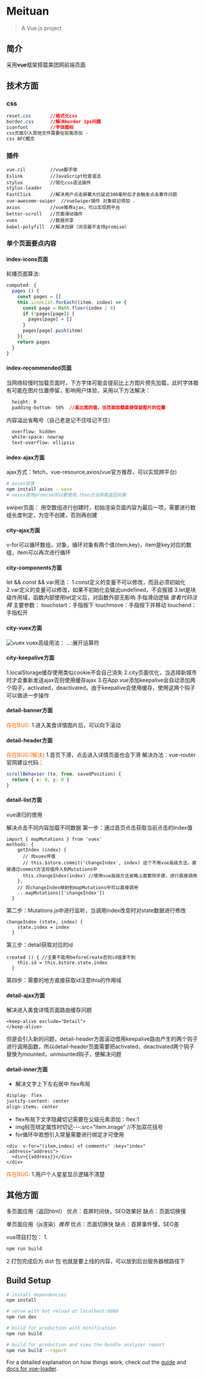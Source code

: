 # Meituan

> A Vue.js project
## 简介
采用**vue**框架搭载美团网前端页面

## 技术方面

### css
```css
reset.css		//格式化css
border.css		//解决border 1px问题
iconfont		//字体图标
css页面引入其他文件需要在前面添加 ~
css BFC概念
```
### 插件
	vue.cil			//vue脚手架
	Eslink			//JavaScript检查语法
	stylus			//简化css语法插件
	stylus-loader
	FastClick		//解决用户点击屏幕大约延迟300毫秒后才会触发点击事件问题
	vue-awesome-swiper	//vueSwiper插件 对象前记得加 .
	axios			//vue推荐ajax，可以实现跨平台
	better-scroll	//页面滑动插件
	vuex			//数据共享
	babel-polyfill	//解决白屏（浏览器不支持promise）

### 单个页面要点内容
#### index-icons页面
  轮播页面算法:

  ```javascript
  computed: {
    pages () {
      const pages = []
      this.iconList.forEach((item, index) => {
        const page = Math.floor(index / 8)
        if (!pages[page]) {
          pages[page] = []
        }
        pages[page].push(item)
      })
      return pages
    }
  }
  ```
#### index-recommended页面
  当网络较慢时加载页面时，下方字体可能会提前比上方图片预先加载，此时字体极有可能在图片位置停留，影响用户体验，采用以下方法解决：

  ```css
	height: 0
	padding-bottom: 50%  //高比宽的值，当页面加载直接保留图片的位置
  ```
  内容溢出省略号（自己老是记不住哇记不住）
  ```css
	overflow: hidden
	white-space: nowrap
	text-overflow: ellipsis
  ```
#### index-ajax方面
  ajax方式：fetch，vue-resource,axios(vue官方推荐，可以实现跨平台)

  ```bash
  # axios安装
  npm install axios --save
  # axios使用promise所以要使用.then方法获取返回对象
  ```
  swiper页面：
    用空数组进行创建时，初始渲染页面内容为最后一项，需要进行数组长度判定，为空不创建，否则再创建

####  city-ajax方面
  v-for可以循环数组，对象，循环对象有两个值(item,key)，item是key对应的数组，item可以再次进行循环

####  city-components方面
let && const && var用法：
1.const定义的变量不可以修改，而且必须初始化
2.var定义的变量可以修改，如果不初始化会输出undefined，不会报错
3.let是块级作用域，函数内部使用let定义后，对函数外部无影响
手指滑动逻辑
  *查看代码注释*
  主要参数：
    touchstart：手指按下
    touchmove：手指按下并移动
    touchend：手指松开

####  city-vuex方面
![vuex](https://vuex.vuejs.org/vuex.png)
vuex高级用法：
  ...:展开运算符

#### city-keepalive方面
1.localStorage缓存使用类似cookie不会自己消失
2.city页面优化，当选择新城市时才会重新发送ajax否则使用缓存ajax
3.在*App.vue*添加keepalive会自动添加两个钩子，activated，deactivated，由于keepalive会使用缓存，使用这两个钩子可以做进一步操作


#### detail-banner方面
<font color=#ff6700>存在BUG:</font>
1.进入美食详情图片后，可以向下滚动

#### detail-header方面
<font color=#ff6700>存在BUG:(解决)</font>
1.首页下滑，点击进入详情页面也会下滑
解决办法：vue-router官网建议代码：

```javaScript
scrollBehavior (to, from, savedPosition) {
  return { x: 0, y: 0 }
}
```

#### detail-list方面
vue递归的使用

解决点击不同内容加载不同数据
第一步：通过首页点击获取当前点击的index值
```vue
import { mapMutations } from 'vuex'
methods: {
    getIndex (index) {
      // 向vuex传值 
      // this.$store.commit('changeIndex', index) 这个不用vue高级方法，直接通过commit方法将值传入到Mutations中
      this.changeIndex(index) //使用vue高级方法省略上面繁琐步骤，进行直接调用
    },
    // 将changeIndex映射到mapMutations中可以直接调用
    ...mapMutations(['changeIndex'])
  }
```
第二步：Mutations.js中进行监听，当调用index改变时对state数据进行修改
```vue
changeIndex (state, index) {
    state.index = index
  }
```
第三步：detail获取对应的id
```vue
created () { //主要不能用beforeCreate否则id值拿不到
    this.id = this.$store.state.index
  }
```
第四步：需要的地方直接获取id注意this的作用域

#### detail-ajax方面
解决进入美食详情页面路由缓存问题
```vue
<keep-alive exclude="Detail">
</keep-alive>
```
但是会引入新的问题，detail-header方面滚动借用keepalive路由产生的两个钩子进行调用函数，所以detail-header页面需要把activated，deactivated两个钩子替换为mounted，unmounted钩子，便解决问题



#### detail-inner方面
* 解决文字上下左右居中 flex布局
```css
display: flex
justify-content: center
align-items: center
```
* flex布局下文字隐藏切记需要在父级元素添加：flex:1
* img标签绑定属性时切记---:src="item.image"  //不加双花括号
* for循环中若想引入常量需要进行绑定才可使用
```vue
<div  v-for="(item,index) of comments" :key="index" :address="address">
  <div>{{address}}</div>
</div>
```
<font color=#ff6700>存在BUG:</font>
1.用户个人星星显示逻辑不清楚


## 其他方面

多页面应用（返回html）
	优点：首屏时间快，SEO效果好
	缺点：页面切换慢

单页面应用（js渲染）*推荐*
	优点：页面切换快
	缺点：首屏事件慢，SEO差

vue项目打包：
1.
```bash
npm run build
```
2.打包完成后为 dist 包 也就是要上线的内容，可以放到后台服务器根路径下





## Build Setup

``` bash
# install dependencies
npm install

# serve with hot reload at localhost:8080
npm run dev

# build for production with minification
npm run build

# build for production and view the bundle analyzer report
npm run build --report
```

For a detailed explanation on how things work, check out the [guide](http://vuejs-templates.github.io/webpack/) and [docs for vue-loader](http://vuejs.github.io/vue-loader).
